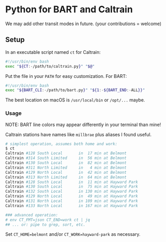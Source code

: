 # Python for BART and Caltrain

We may add other transit modes in future. (your contributions = welcome)

## Setup

In an executable script named `ct` for Caltrain:

```bash
#!/usr/bin/env bash
exec "${CT:-/path/to/caltrain.py}" "$@"
```

Put the file in your `PATH` for easy customization. For BART:

```bash
#!/usr/bin/env bash
exec "${BART_CLI:-/path/to/bart.py}" "${1:-${BART_END:-ALL}}"
```

The best location on macOS is `/usr/local/bin` or `/opt/...` maybe.

### Usage

NOTE: BART line colors may appear differently in your terminal than mine!

Caltrain stations have names like `millbrae` plus aliases I found useful.

```bash
# simplest operation, assumes both home and work:
$ ct
Caltrain #128 South Local       in  17 min at Belmont
Caltrain #314 South Limited     in  56 min at Belmont
Caltrain #130 South Local       in  82 min at Belmont
Caltrain #311 North Limited     in   4 min at Belmont
Caltrain #129 North Local       in  42 min at Belmont
Caltrain #313 North Limited     in  64 min at Belmont
Caltrain #128 South Local       in  11 min at Hayward Park
Caltrain #130 South Local       in  75 min at Hayward Park
Caltrain #132 South Local       in 130 min at Hayward Park
Caltrain #129 North Local       in  49 min at Hayward Park
Caltrain #131 North Local       in 109 min at Hayward Park
Caltrain #133 North Local       in 167 min at Hayward Park

### advanced operation:
# env CT_FMT=json CT_END=work ct | jq
## ... or: pipe to grep, sort, etc.
```

Set `CT_HOME=belmont` and/or `CT_WORK=hayward-park` as necessary.
